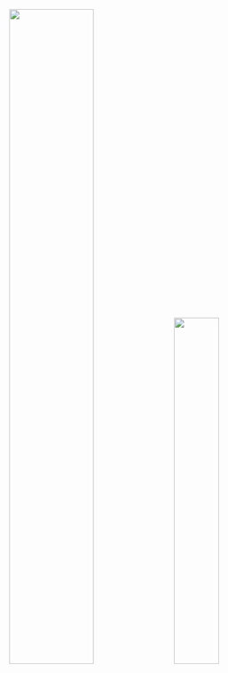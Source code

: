 <div class='container'>
<img style="height: auto; width: 55%;" class="img" src="(https://github-readme-stats.vercel.app/api?username=noihirsch&show_icons=true&theme=radical)" />
&nbsp;
&nbsp;
<img style="height: auto; width: 40%;" class="img" src="https://github-readme-stats.vercel.app/api/top-langs/?username=noihirsch)](https://github.com/noihirsch/github-readme-stats" /></div>
</div>
